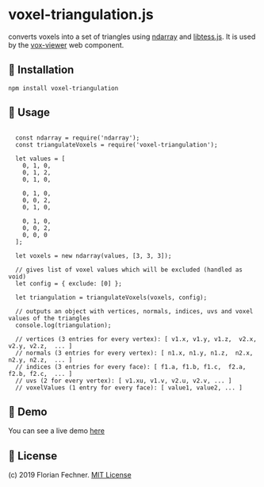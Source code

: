 # voxel-triangulation.js
converts voxels into a set of triangles using [ndarray](https://github.com/scijs/ndarray) and [libtess.js](https://github.com/brendankenny/libtess.js/). It is used by the [vox-viewer](https://github.com/FlorianFe/vox-viewer) web component.

## 💾 Installation

    npm install voxel-triangulation

## 🚀 Usage

```
  
  const ndarray = require('ndarray');
  const triangulateVoxels = require('voxel-triangulation');
  
  let values = [
    0, 1, 0, 
    0, 1, 2, 
    0, 1, 0,
    
    0, 1, 0, 
    0, 0, 2, 
    0, 1, 0,
    
    0, 1, 0, 
    0, 0, 2, 
    0, 0, 0
  ];
   
  let voxels = new ndarray(values, [3, 3, 3]);

  // gives list of voxel values which will be excluded (handled as void)
  let config = { exclude: [0] }; 

  let triangulation = triangulateVoxels(voxels, config);
  
  // outputs an object with vertices, normals, indices, uvs and voxel values of the triangles
  console.log(triangulation); 

  // vertices (3 entries for every vertex): [ v1.x, v1.y, v1.z,  v2.x, v2.y, v2.z,  ... ] 
  // normals (3 entries for every vertex): [ n1.x, n1.y, n1.z,  n2.x, n2.y, n2.z,  ... ]
  // indices (3 entries for every face): [ f1.a, f1.b, f1.c,  f2.a, f2.b, f2.c,  ... ] 
  // uvs (2 for every vertex): [ v1.xu, v1.v, v2.u, v2.v, ... ] 
  // voxelValues (1 entry for every face): [ value1, value2, ... ]

```

## 👀 Demo

You can see a live demo [here](https://florianfe.github.io/voxel-triangulation.js/demo/)


## 📖 License

(c) 2019 Florian Fechner. [MIT License](https://github.com/FlorianFe/voxel-triangulation/blob/master/LICENSE)
